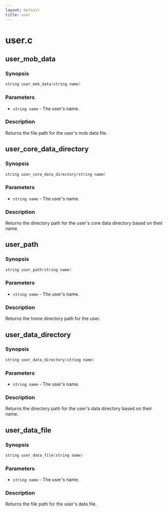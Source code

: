 ```yaml
---
layout: default
title: user
---
```

# user.c

## user_mob_data

### Synopsis

```c
string user_mob_data(string name)
```

### Parameters

* `string name` - The user's name.

### Description

Returns the file path for the user's mob data file.

## user_core_data_directory

### Synopsis

```c
string user_core_data_directory(string name)
```

### Parameters

* `string name` - The user's name.

### Description

Returns the directory path for the user's core data directory based
on their name.

## user_path

### Synopsis

```c
string user_path(string name)
```

### Parameters

* `string name` - The user's name.

### Description

Returns the home directory path for the user.

## user_data_directory

### Synopsis

```c
string user_data_directory(string name)
```

### Parameters

* `string name` - The user's name.

### Description

Returns the directory path for the user's data directory based on
their name.

## user_data_file

### Synopsis

```c
string user_data_file(string name)
```

### Parameters

* `string name` - The user's name.

### Description

Returns the file path for the user's data file.

